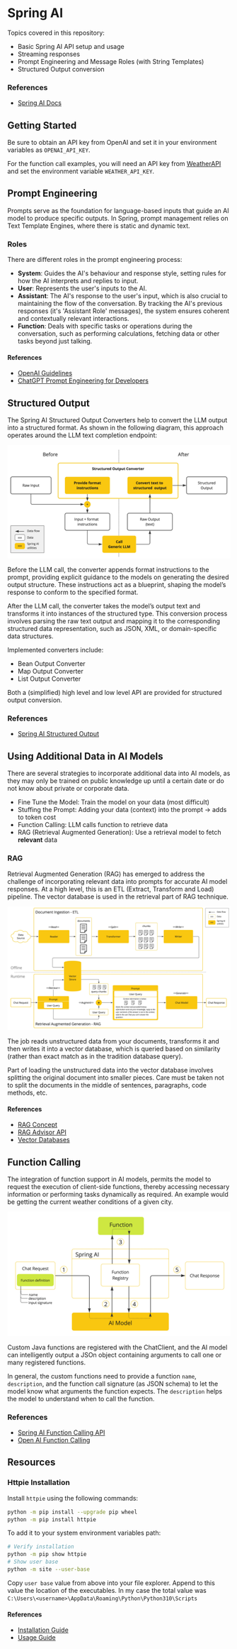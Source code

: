 # Spring AI

Topics covered in this repository:

- Basic Spring AI API setup and usage
- Streaming responses
- Prompt Engineering and Message Roles (with String Templates)
- Structured Output conversion

### References

- [Spring AI Docs](https://docs.spring.io/spring-ai/reference/index.html)

## Getting Started

Be sure to obtain an API key from OpenAI and set it in your environment variables as `OPENAI_API_KEY`.

For the function call examples, you will need an API key from [WeatherAPI](https://www.weatherapi.com/) and set the
environment variable `WEATHER_API_KEY`.

## Prompt Engineering

Prompts serve as the foundation for language-based inputs that guide an AI model to produce specific outputs. In Spring,
prompt management relies on Text Template Engines, where there is static and dynamic text.

### Roles

There are different roles in the prompt engineering process:

- **System**: Guides the AI's behaviour and response style, setting rules for how the AI interprets and replies to
  input.
- **User**: Represents the user's inputs to the AI.
- **Assistant**: The AI's response to the user's input, which is also crucial to maintaining the flow of the
  conversation. By tracking the AI's previous responses (it's 'Assistant Role' messages), the system ensures coherent
  and contextually relevant interactions.
- **Function**: Deals with specific tasks or operations during the conversation, such as performing calculations,
  fetching data or other tasks beyond just talking.

#### References

- [OpenAI Guidelines](https://platform.openai.com/docs/guides/prompt-engineering)
- [ChatGPT Prompt Engineering for Developers](https://www.deeplearning.ai/short-courses/chatgpt-prompt-engineering-for-developers/)

## Structured Output

The Spring AI Structured Output Converters help to convert the LLM output into a structured format. As shown in the
following diagram, this approach operates around the LLM text completion endpoint:

![Structured Output Architecture Diagram](./assets/images/structured-output-architecture.jpg)

Before the LLM call, the converter appends format instructions to the prompt, providing explicit guidance to the models
on generating the desired output structure. These instructions act as a blueprint, shaping the model’s response to
conform to the specified format.

After the LLM call, the converter takes the model’s output text and transforms it into instances of the structured type.
This conversion process involves parsing the raw text output and mapping it to the corresponding structured data
representation, such as JSON, XML, or domain-specific data structures.

Implemented converters include:

- Bean Output Converter
- Map Output Converter
- List Output Converter

Both a (simplified) high level and low level API are provided for structured output conversion.

### References

- [Spring AI Structured Output](https://docs.spring.io/spring-ai/reference/api/structured-output-converter.html)

## Using Additional Data in AI Models

There are several strategies to incorporate additional data into AI models, as they may only be trained on public
knowledge up until a certain date or do not know about private or corporate data.

- Fine Tune the Model: Train the model on your data (most difficult)
- Stuffing the Prompt: Adding your data (context) into the prompt -> adds to token cost
- Function Calling: LLM calls function to retrieve data
- RAG (Retrieval Augmented Generation): Use a retrieval model to fetch **relevant** data

### RAG

Retrieval Augmented Generation (RAG) has emerged to address the challenge of incorporating relevant data into prompts
for accurate AI model responses. At a high level, this is an ETL (Extract, Transform and Load) pipeline. The vector
database is used in the retrieval part of RAG technique.

![ETL Pipeline](./assets/images/spring-ai-rag.jpg)

The job reads unstructured data from your documents, transforms it and then writes it into a vector database, which
is queried based on similarity (rather than exact match as in the tradition database query).

Part of loading the unstructured data into the vector database involves splitting the original document into smaller
pieces. Care must be taken not to split the documents in the middle of sentences, paragraphs, code methods, etc.

#### References

- [RAG Concept](https://docs.spring.io/spring-ai/reference/concepts.html#concept-rag)
- [RAG Advisor API](https://docs.spring.io/spring-ai/reference/api/retrieval-augmented-generation.html)
- [Vector Databases](https://docs.spring.io/spring-ai/reference/api/vectordbs.html)

## Function Calling

The integration of function support in AI models, permits the model to request the execution of client-side functions,
thereby accessing necessary information or performing tasks dynamically as required. An example would be getting the
current weather conditions of a given city.

![Function Calling Basic Flow](./assets/images/function-calling-basic-flow.jpg)

Custom Java functions are registered with the ChatClient, and the AI model can intelligently output a JSOn object
containing arguments to call one or many registered functions.

In general, the custom functions need to provide a function `name`, `description`, and the function call signature (as
JSON schema) to let the model know what arguments the function expects. The `description` helps the model to understand 
when to call the function.

### References
- [Spring AI Function Calling API](https://docs.spring.io/spring-ai/reference/api/functions.html)
- [Open AI Function Calling](https://platform.openai.com/docs/guides/function-calling)

## Resources

### Httpie Installation

Install `httpie` using the following commands:

```bash
python -m pip install --upgrade pip wheel
python -m pip install httpie
```

To add it to your system environment variables path:

```bash
# Verify installation
python -m pip show httpie
# Show user base
python -m site --user-base
```

Copy `user base` value from above into your file explorer. Append to this value the location of the executables.
In my case the total value was `C:\Users\<username>\AppData\Roaming\Python\Python310\Scripts`

#### References

- [Installation Guide](https://httpie.io/docs/cli/installation)
- [Usage Guide](https://httpie.io/docs/cli/examples)
